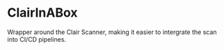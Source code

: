 # ClairInABox
Wrapper around the Clair Scanner, making it easier to intergrate the scan into CI/CD pipelines.
